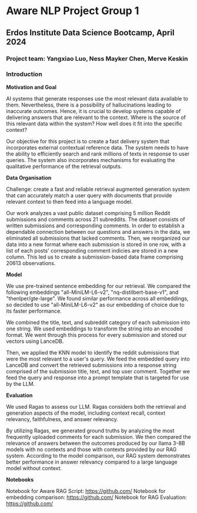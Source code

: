 # Aware NLP Project Group 1
## Erdos Institute Data Science Bootcamp, April 2024

### Project team: Yangxiao Luo, Ness Mayker Chen, Merve Keskin

### Introduction

**Motivation and Goal**

AI systems that generate responses use the most relevant data available to them. Nevertheless, there is a possibility of hallucinations leading to inaccurate outcomes. Hence, it is crucial to develop systems capable of delivering answers that are relevant to the context. Where is the source of this relevant data within the system? How well does it fit into the specific context?

Our objective for this project is to create a fast delivery system that incorporates external contextual reference data. The system needs to have the ability to efficiently search and rank millions of texts in response to user queries. The system also incorporates mechanisms for evaluating the qualitative performance of the retrieval outputs.

**Data Organisation**

Challenge: create a fast and reliable retrieval augmented generation system that can accurately match a user query with documents that provide relevant context to then feed into a language model.

Our work analyzes a vast public dataset comprising 5 million Reddit submissions and comments across 21 subreddits. The dataset consists of written submissions and corresponding comments. In order to establish a dependable connection between our questions and answers in the data, we eliminated all submissions that lacked comments. Then, we reorganized our data into a new format where each submission is stored in one row, with a list of each posts' corresponding comment indicies are stored in a new column. This led us to create a submission-based data frame comprising 20613 observations.

**Model**

We use pre-trained sentence embedding for our retrieval. We compared the following embeddings "all-MiniLM-L6-v2", "nq-distilbert-base-v1", and "thenlper/gte-large". We found similar performance across all embeddings, so decided to use "all-MiniLM-L6-v2" as our embedding of choice due to its faster performance.

We combined the title, text, and subreddit category of each submission into one string. We used embeddings to transform the string into an encoded format. We went through this process for every submission and stored our vectors using LanceDB.

Then, we applied the KNN model to identify the reddit submissions that were the most relevant to a user's query. We feed the embedded query into LanceDB and convert the retrieved submissions into a response string comprised of the submission title, text, and top user comment. Together we feed the query and response into a prompt template that is targeted for use by the LLM.

**Evaluation**

We used Ragas to assess our LLM. Ragas considers both the retrieval and generation aspects of the model, including context recall, context relevancy, faithfulness, and answer relevancy. 

By utilizing Ragas, we generated ground truths by analyzing the most frequently uploaded comments for each submission. We then compared the relevance of answers between the outcomes produced by our Ilama 3-8B models with no contexts and those with contexts provided by our RAG system. According to the model comparison, our RAG system demonstrates better performance in answer relevancy compared to a large language model without context.

**Notebooks**

Notebook for Aware RAG Script: https://github.com/
Notebook for embedding comparison: https://github.com/
Notebook for RAG Evaluation: https://github.com/
